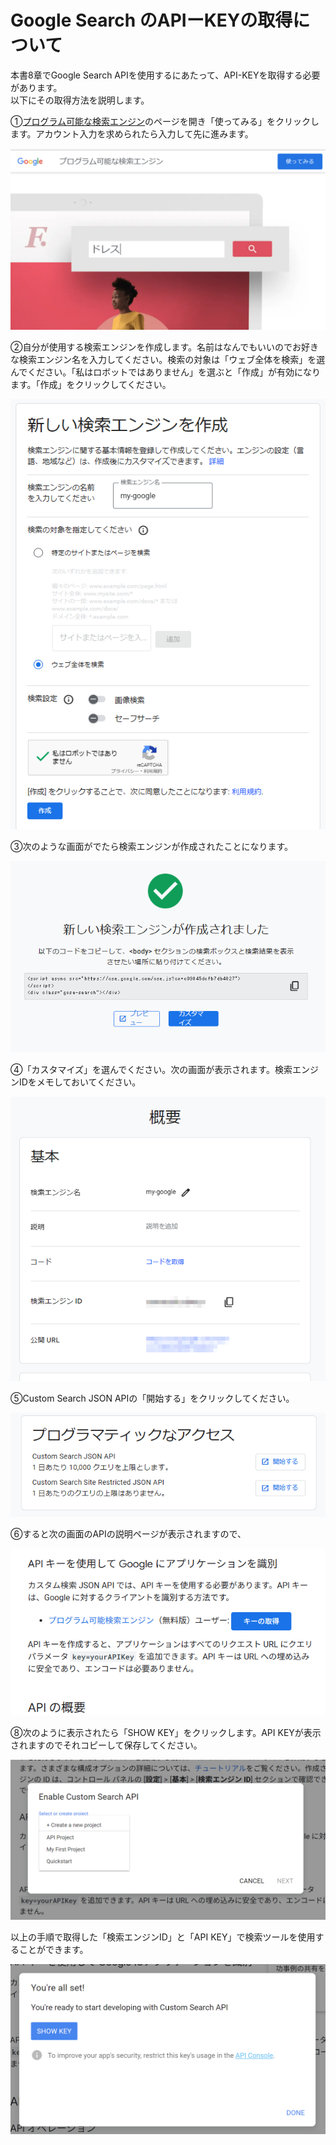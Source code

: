 # Google Search のAPIーKEYの取得について

本書8章でGoogle Search APIを使用するにあたって、API-KEYを取得する必要があります。  
以下にその取得方法を説明します。  

  


①[プログラム可能な検索エンジン](https://programmablesearchengine.google.com/)のページを開き「使ってみる」をクリックします。アカウント入力を求められたら入力して先に進みます。

![](./images/gs_01.png)

②自分が使用する検索エンジンを作成します。名前はなんでもいいのでお好きな検索エンジン名を入力してください。検索の対象は「ウェブ全体を検索」を選んでください。「私はロボットではありません」を選ぶと「作成」が有効になります。「作成」をクリックしてください。

![](./images/gs_02.png)

③次のような画面がでたら検索エンジンが作成されたことになります。

![](./images/gs_03.png)

④「カスタマイズ」を選んでください。次の画面が表示されます。検索エンジンIDをメモしておいてください。

![](./images/gs_04.png)

⑤Custom Search JSON APIの「開始する」をクリックしてください。

![](./images/gs_05.png)

⑥すると次の画面のAPIの説明ページが表示されますので、

![](./images/gs_06.png)

⑧次のように表示されたら「SHOW KEY」をクリックします。API KEYが表示されますのでそれコピーして保存してください。

![](./images/gs_07.png)

以上の手順で取得した「検索エンジンID」と「API KEY」で検索ツールを使用することができます。

![](./images/gs_08.png)

